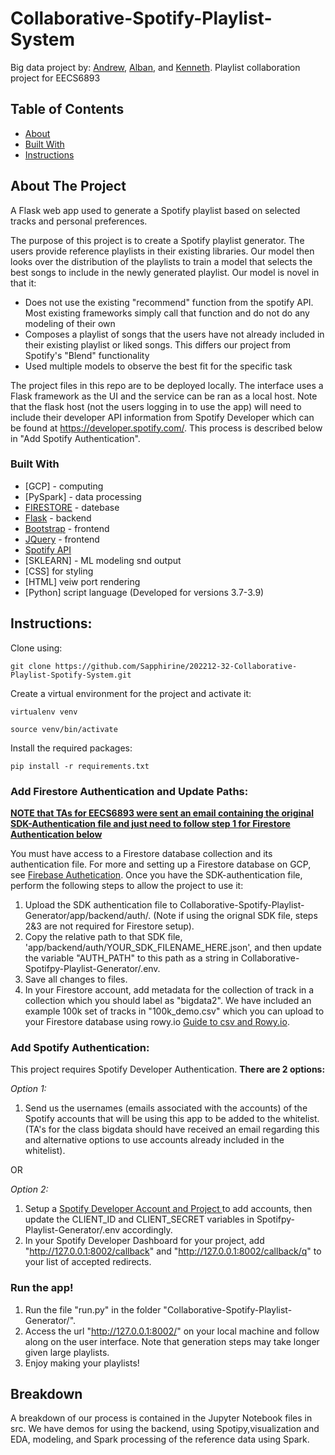 # Collaborative-Spotify-Playlist-System
Big data project by: [Andrew](https://github.com/Qulxis), [Alban](https://github.com/Alban999), and [Kenneth](https://github.com/Kennethm-spec). Playlist collaboration project for EECS6893


<!-- TABLE OF CONTENTS -->
## Table of Contents

* [About](#about-the-project)
* [Built With](#built-with)
* [Instructions](#instructions)

## About The Project

A Flask web app used to generate a Spotify playlist based on selected tracks and personal preferences.

The purpose of this project is to create a Spotify playlist generator. The users provide reference playlists in their existing libraries. Our model then looks over the distribution of the playlists to train a model that selects the best songs to include in the newly generated playlist.
Our model is novel in that it:
- Does not use the existing "recommend" function from the spotify API. Most existing frameworks simply call that function and do not do any modeling of their own
- Composes a playlist of songs that the users have not already included in their existing playlist or liked songs. This differs our project from Spotify's "Blend" functionality
- Used multiple models to observe the best fit for the specific task

The project files in this repo are to be deployed locally. The interface uses a Flask framework as the UI and the service can be ran as a local host. Note that the flask host (not the users logging in to use the app) will need to include their developer API information from Spotify Developer which can be found at https://developer.spotify.com/. This process is described below in "Add Spotify Authentication".

### Built With
* [GCP] - computing
* [PySpark] - data processing
* [FIRESTORE](https://firebase.google.com/) - datebase
* [Flask](https://flask.palletsprojects.com/en/1.1.x/) - backend
* [Bootstrap](https://getbootstrap.com) - frontend
* [JQuery](https://jquery.com) - frontend
* [Spotify API](https://developer.spotify.com/documentation/web-api/)
* [SKLEARN] - ML modeling snd output
* [CSS] for styling
* [HTML] veiw port rendering
* [Python] script language (Developed for versions 3.7-3.9)

## Instructions:
Clone using:

`git clone https://github.com/Sapphirine/202212-32-Collaborative-Playlist-Spotify-System.git` 

Create a virtual environment for the project and activate it:

`virtualenv venv`

`source venv/bin/activate`

Install the required packages:

`pip install -r requirements.txt`


### Add Firestore Authentication and Update Paths:
<ins>**NOTE that TAs for EECS6893 were sent an email containing the original SDK-Authentication file and just need to follow step 1 for Firestore Authentication below**</ins>

You must have access to a Firestore database collection and its authentication file. For more and setting up a Firestore database on GCP, see [Firebase Authetication](https://firebase.google.com/docs/auth). Once you have the SDK-authentication file, perform the following steps to allow the project to use it:
1. Upload the SDK authentication file to Collaborative-Spotify-Playlist-Generator/app/backend/auth/. (Note if using the orignal SDK file, steps 2&3 are not required for Firestore setup).
2. Copy the relative path to that SDK file, 'app/backend/auth/YOUR_SDK_FILENAME_HERE.json', and then update the variable "AUTH_PATH" to this path as a string in Collaborative-Spotifpy-Playlist-Generator/.env.
3. Save all changes to files.
4. In your Firestore account, add metadata for the collection of track in a collection which you should label as "bigdata2". We have included an example 100k set of tracks in "100k_demo.csv" which you can upload to your Firestore database using rowy.io [Guide to csv and Rowy.io](https://www.rowy.io/blog/import-csv-to-firestore).

### Add Spotify Authentication:
This project requires Spotify Developer Authentication.
**There are 2 options:** 


*Option 1:*
1. Send us the usernames (emails associated with the accounts) of the Spotify accounts that will be using this app to be added to the whitelist. (TA's for the class bigdata should have received an email regarding this and alternative options to use accounts already included in the whitelist).

OR 

*Option 2:*
1. Setup a [Spotify Developer Account and Project ](https://developer.spotify.com/dashboard) to add accounts, then update the CLIENT_ID and CLIENT_SECRET variables in Spotifpy-Playlist-Generator/.env accordingly.
2. In your Spotify Developer Dashboard for your project, add "http://127.0.0.1:8002/callback" and "http://127.0.0.1:8002/callback/q" to your list of accepted redirects.

### Run the app!
1. Run the file "run.py" in the folder "Collaborative-Spotify-Playlist-Generator/".
2. Access the url "http://127.0.0.1:8002/" on your local machine and follow along on the user interface. Note that generation steps may take longer given large playlists.
3. Enjoy making your playlists! 
## Breakdown
A breakdown of our process is contained in the Jupyter Notebook files in src. We have demos for using the backend, using Spotipy,visualization and EDA, modeling, and Spark processing of the reference data using Spark.
